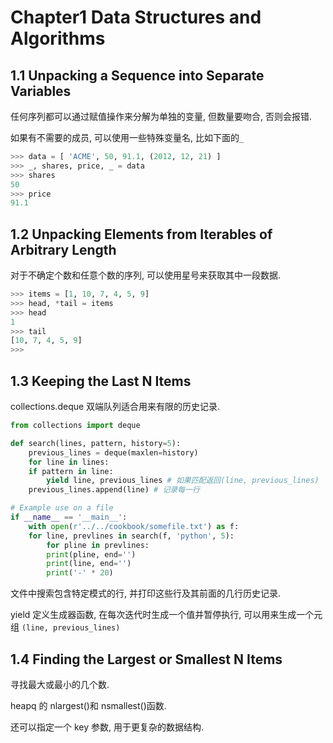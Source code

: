 # Chapter1 Data Structures and Algorithms

## 1.1 Unpacking a Sequence into Separate Variables

任何序列都可以通过赋值操作来分解为单独的变量, 但数量要吻合, 否则会报错.

如果有不需要的成员, 可以使用一些特殊变量名, 比如下面的`_`

```python
>>> data = [ 'ACME', 50, 91.1, (2012, 12, 21) ]
>>> _, shares, price, _ = data
>>> shares
50
>>> price
91.1
```

## 1.2 Unpacking Elements from Iterables of Arbitrary Length

对于不确定个数和任意个数的序列, 可以使用星号来获取其中一段数据.

```python
>>> items = [1, 10, 7, 4, 5, 9]
>>> head, *tail = items
>>> head
1
>>> tail
[10, 7, 4, 5, 9]
>>>
```

## 1.3 Keeping the Last N Items

collections.deque 双端队列适合用来有限的历史记录.

```python
from collections import deque

def search(lines, pattern, history=5):
    previous_lines = deque(maxlen=history)
    for line in lines:
	if pattern in line:
	    yield line, previous_lines # 如果匹配返回(line, previous_lines)
	previous_lines.append(line) # 记录每一行

# Example use on a file
if __name__ == '__main__':
    with open(r'../../cookbook/somefile.txt') as f:
	for line, prevlines in search(f, 'python', 5):
	    for pline in prevlines:
		print(pline, end='')
	    print(line, end='')
	    print('-' * 20)
```

文件中搜索包含特定模式的行, 并打印这些行及其前面的几行历史记录.

yield 定义生成器函数, 在每次迭代时生成一个值并暂停执行, 可以用来生成一个元组 `(line, previous_lines)`

## 1.4 Finding the Largest or Smallest N Items

寻找最大或最小的几个数.

heapq 的 nlargest()和 nsmallest()函数.

还可以指定一个 key 参数, 用于更复杂的数据结构.
